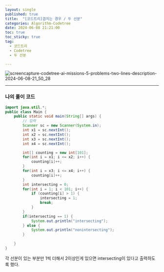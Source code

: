 ```yaml
---
layout: single
published: true
title:  "[코드트리]겹치는 경우 / 두 선분"
categories: Algorithm-Codetree
date: 2024-06-08 21:21:00
toc: true
toc_sticky: true
tag:   
  - 코드트리
  - Codetree
  - 두 선분

---
```



![screencapture-codetree-ai-missions-5-problems-two-lines-description-2024-06-08-21_50_28](https://github.com/BaxDailyGit/BaxDailyGit/assets/99312529/7a3cb696-3836-4c4e-8922-f56512621ec9)



----------------

### 나의 풀이 코드

```java
import java.util.*;
public class Main {
    public static void main(String[] args) {
        // 입력
        Scanner sc = new Scanner(System.in);
        int x1 = sc.nextInt();
        int x2 = sc.nextInt();
        int x3 = sc.nextInt();
        int x4 = sc.nextInt();

        int[] counting = new int[101];
        for(int i = x1; i <= x2; i++) {
            counting[i]++;
        }
        for(int i = x3; i <= x4; i++) {
            counting[i]++;
        }
        int intersecting = 0; 
        for(int i = 1; i < 101; i++) {
            if (counting[i] > 1) {
                intersecting = 1;
                break;
            }
        }
        if(intersecting == 1) {
            System.out.println("intersecting");
        } else {
            System.out.println("nonintersecting");
        }
        
    }
}
```

각 선분이 있는 부분만 1씩 더해서 2이상인게 있으면 intersecting이 있다고 출력하도록 했다.

